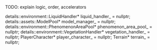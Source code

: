 TODO: explain logic, order, accelerators

details::environment::LiquidHandler* liquid_handler_ = nullptr;
details::assets::ModelPool* model_manager_ = nullptr;
details::environment::PhenomenonAreaPool* phenomenon_area_pool_ = nullptr;
details::environment::VegetationHandler* vegetation_handler_ = nullptr;
PlayerCharacter* player_character_ = nullptr;
Terrain* terrain_ = nullptr;